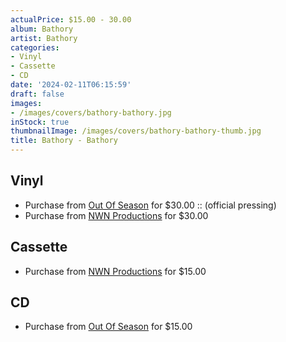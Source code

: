 ```yaml
---
actualPrice: $15.00 - 30.00
album: Bathory
artist: Bathory
categories:
- Vinyl
- Cassette
- CD
date: '2024-02-11T06:15:59'
draft: false
images:
- /images/covers/bathory-bathory.jpg
inStock: true
thumbnailImage: /images/covers/bathory-bathory-thumb.jpg
title: Bathory - Bathory
---
```


## Vinyl
* Purchase from [Out Of Season](https://www.outofseasonlabel.com/products/bathory-bathory-vinyl-lp-official-pressing) for $30.00 :: (official pressing)
* Purchase from [NWN Productions](http://shop.nwnprod.com/index.php?route=product/product&path=75&product_id=46662&sort=pd.name&order=ASC) for $30.00
## Cassette
* Purchase from [NWN Productions](http://shop.nwnprod.com/index.php?route=product/product&path=73&product_id=46663&sort=pd.name&order=ASC) for $15.00
## CD
* Purchase from [Out Of Season](https://www.outofseasonlabel.com/products/bathory-bathory-cd) for $15.00
